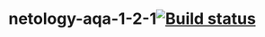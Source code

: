 # netology-aqa-1-2-1[![Build status](https://ci.appveyor.com/api/projects/status/c6plx5r8kr203n6o?svg=true)](https://ci.appveyor.com/project/KlevtsovAndrey/netology-aqa-1-2-1)
